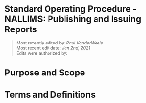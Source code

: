 # Standard Operating Procedure - NALLIMS: Publishing and Issuing Reports

>Most recently edited by: *Paul VanderWeele*  
>Most recent edit date: *Jan 2nd, 2021*  
>Edits were authorized by:  

# Purpose and Scope

# Terms and Definitions
